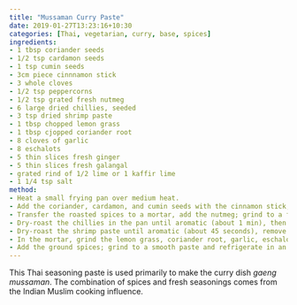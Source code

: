 ```yaml
---
title: "Mussaman Curry Paste"
date: 2019-01-27T13:23:16+10:30
categories: [Thai, vegetarian, curry, base, spices]
ingredients:
- 1 tbsp coriander seeds
- 1/2 tsp cardamon seeds
- 1 tsp cumin seeds
- 3cm piece cinnnamon stick
- 3 whole cloves
- 1/2 tsp peppercorns
- 1/2 tsp grated fresh nutmeg
- 6 large dried chillies, seeded
- 3 tsp dried shrimp paste
- 1 tbsp chopped lemon grass
- 1 tbsp cjopped coriander root
- 8 cloves of garlic
- 8 eschalots
- 5 thin slices fresh ginger
- 5 thin slices fresh galangal
- grated rind of 1/2 lime or 1 kaffir lime
- 1 1/4 tsp salt
method:
- Heat a small frying pan over medium heat.
- Add the coriander, cardamon, and cumin seeds with the cinnamon stick, cloves, and peppercorns; gently agitate until the spices are aromatic (about 1 min)
- Transfer the roasted spices to a mortar, add the nutmeg; grind to a fine powder and transfer to a small bowl
- Dry-roast the chillies in the pan until aromatic (about 1 min), then transfer to a mortar and grind finely then add to the other spices
- Dry-roast the shrimp paste until aromatic (about 45 seconds), remove from the heat
- In the mortar, grind the lemon grass, coriander root, garlic, eschalots, ginger, and galangal to a paste, Add the shrimp paste, lime rind, and salt; grind until well mixed
- Add the ground spices; grind to a smooth paste and refrigerate in an airtight storage container for up to 1 week
---
```

This Thai seasoning paste is used primarily to make the curry dish *gaeng mussaman*.
The combination of spices and fresh seasonings comes from the Indian Muslim cooking influence.